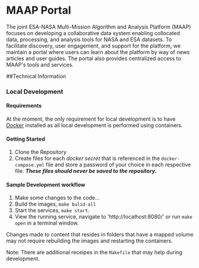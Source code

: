 # MAAP Portal

The joint ESA-NASA Multi-Mission Algorithm and Analysis Platform (MAAP) focuses on developing a collaborative data system enabling collocated data, processing, and analysis tools for NASA and ESA datasets. To facilitate discovery, user engagement, and support for the platform, we maintain a portal where users can learn about the platform by way of news articles and user guides. The portal also provides centralized access to MAAP's tools and services.

##Technical Information

### Local Development

#### Requirements

At the moment, the only requirement for local development is to have [Docker](https://www.docker.com/) installed as all local development is performed using containers.

#### Getting Started

  1. Clone the Repository
  2. Create files for each _docker secret_ that is referenced in the `docker-compose.yml` file and store a password of your choice in each respective file. ***These files should never be saved to the repository.***

#### Sample Development workflow
  1. Make some changes to the code...
  2. Build the images, `make bulid-all`
  3. Start the services, `make start`.
  4. View the running service, navigate to 'http://localhost:8080/' or run `make open` in a terminal window.

Changes made to content that resides in folders that have a mapped volume may not require rebuilding the images and restarting the containers.

Note: There are additional receipes in the `Makefile` that may help during development.
